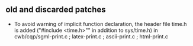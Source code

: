 ## old and discarded patches

- To avoid warning of implicit function declaration, the header file time.h is added ("#include <time.h>"" in addition to sys/time.h) in cwb/cqp/sgml-print.c ; latex-print.c ; ascii-print.c ; html-print.c